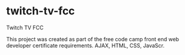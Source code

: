 # twitch-tv-fcc
Twitch TV FCC

This project was created as part of the free code camp front end web developer certificate requirements. AJAX, HTML, CSS, JavaScr.
